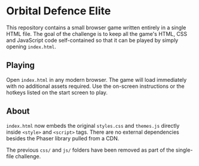 # Orbital Defence Elite

This repository contains a small browser game written entirely in a single HTML file. The goal of the challenge is to keep all the game's HTML, CSS and JavaScript code self-contained so that it can be played by simply opening `index.html`.

## Playing

Open `index.html` in any modern browser. The game will load immediately with no additional assets required. Use the on-screen instructions or the hotkeys listed on the start screen to play.

## About

`index.html` now embeds the original `styles.css` and `themes.js` directly inside `<style>` and `<script>` tags. There are no external dependencies besides the Phaser library pulled from a CDN.

The previous `css/` and `js/` folders have been removed as part of the single-file challenge.
